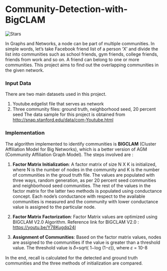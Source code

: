 # Community-Detection-with-BigCLAM
![Stars](https://img.shields.io/github/stars/rushyaP/Community-Detection-with-BIGCLAM?style=social)

In Graphs and Networks, a node can be part of multiple communities. In simple words, let’s take Facebook friend list of a person ‘X’ and divide the list into communities such as school friends, gym friends, college friends, friends from work and so on. A friend can belong to one or more communities. This project aims to find out the overlapping communities in the given network.

### Input Data

There are two main datasets used in this project.
1.	Youtube.edgelist file that serves as network
2.	Three community files: ground truth, neighborhood seed, 20 percent seed
The data sample for this project is obtained from http://snap.stanford.edu/data/com-Youtube.html

### Implementation

The algorithm implemented to identify communities is **BIGCLAM** (Cluster Affiliation Model for Big Networks), which is a better version of AGM (Community Affiliation Graph Model). The steps involved are :

1.	**Factor Matrix Initialization**: A factor matrix of size N X K is initialized, where N is the number of nodes in the community and K is the number of communities in the groud truth file. The values are populated with three ways, random generation, as per 20 percent seed communities and neighborhood seed communities. The rest of the values in the factor matrix for the latter two methods is populated using conductance concept. Each node’s conductance with respect to the available communities is measured and the community with lower conductance value is assigned to the particular node.

2.	**Factor Matrix Factorization**: Factor Matrix values are optimized using BIGCLAM V2.0 Algorithm.
          Reference link for BIGCLAM V2.0 : https://youtu.be/Y78Kugdq24I
          
3.	**Assignment of Communities**: Based on the factor matrix values, nodes are assigned to the communities if the value is greater than a threshold value.
           The threshold value is  𝛿=sqrt( 1−log (1−𝜀)), where  𝜀 = 10-8

In the end, recall is calculated for the detected and ground truth communities and the three methods of initialization are compared.



